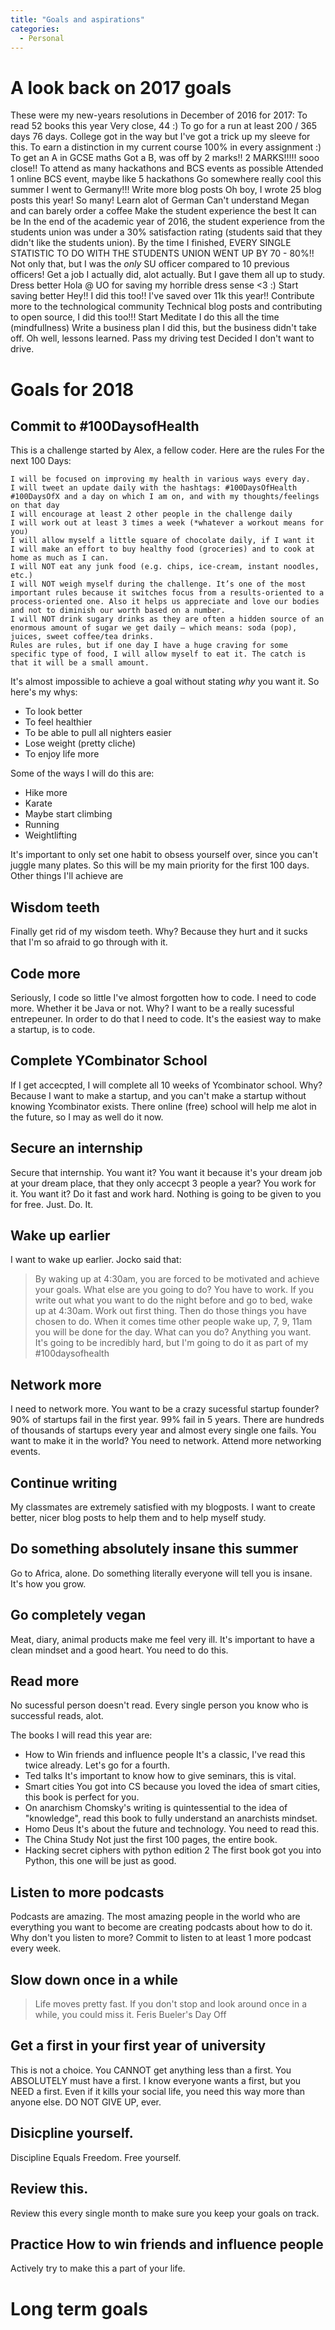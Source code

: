 ```yaml
---
title: "Goals and aspirations"
categories:
  - Personal
---
```


# A look back on 2017 goals
These were my new-years resolutions in December of 2016 for 2017:
To read 52 books this year
    Very close, 44 :)
To go for a run at least 200 / 365 days
    76 days. College got in the way but I've got a trick up my sleeve for this.
To earn a distinction in my current course
    100% in every assignment :)
To get an A in GCSE maths
    Got a B, was off by 2 marks!! 2 MARKS!!!!! sooo close!!
To attend as many hackathons and BCS events as possible
    Attended 1 online BCS event, maybe like 5 hackathons
Go somewhere really cool this summer
    I went to Germany!!!
Write more blog posts
    Oh boy, I wrote 25 blog posts this year! So many!
Learn alot of German
    Can't understand Megan and can barely order a coffee
Make the student experience the best It can be
    In the end of the academic year of 2016, the student experience from the students union was under a 30% satisfaction rating (students said that they didn't like the students union). By the time I finished, EVERY SINGLE STATISTIC TO DO WITH THE STUDENTS UNION WENT UP BY 70 - 80%!! Not only that, but I was the *only* SU officer compared to 10 previous officers!
Get a job
    I actually did, alot actually. But I gave them all up to study.
Dress better
    Hola @ UO for saving my horrible dress sense <3 :) 
Start saving better
    Hey!! I did this too!! I've saved over 11k this year!!
Contribute more to the technological community
    Technical blog posts and contributing to open source, I did this too!!!
Start Meditate
    I do this all the time (mindfullness)
Write a business plan
    I did this, but the business didn't take off. Oh well, lessons learned.
Pass my driving test
    Decided I don't want to drive.

# Goals for 2018

## Commit to #100DaysofHealth
This is a challenge started by Alex, a fellow coder. Here are the rules
For the next 100 Days:

    I will be focused on improving my health in various ways every day.
    I will tweet an update daily with the hashtags: #100DaysOfHealth #100DaysOfX and a day on which I am on, and with my thoughts/feelings on that day
    I will encourage at least 2 other people in the challenge daily
    I will work out at least 3 times a week (*whatever a workout means for you)
    I will allow myself a little square of chocolate daily, if I want it
    I will make an effort to buy healthy food (groceries) and to cook at home as much as I can.
    I will NOT eat any junk food (e.g. chips, ice-cream, instant noodles, etc.)
    I will NOT weigh myself during the challenge. It’s one of the most important rules because it switches focus from a results-oriented to a process-oriented one. Also it helps us appreciate and love our bodies and not to diminish our worth based on a number.
    I will NOT drink sugary drinks as they are often a hidden source of an enormous amount of sugar we get daily – which means: soda (pop), juices, sweet coffee/tea drinks.
    Rules are rules, but if one day I have a huge craving for some specific type of food, I will allow myself to eat it. The catch is that it will be a small amount.

It's almost impossible to achieve a goal without stating *why* you want it. So here's my whys:
* To look better
* To feel healthier
* To be able to pull all nighters easier
* Lose weight (pretty cliche)
* To enjoy life more

Some of the ways I will do this are:
* Hike more
* Karate
* Maybe start climbing
* Running
* Weightlifting

It's important to only set one habit to obsess yourself over, since you can't juggle many plates. So this will be my main priority for the first 100 days. Other things I'll achieve are

## Wisdom teeth
Finally get rid of my wisdom teeth. Why? Because they hurt and it sucks that I'm so afraid to go through with it.

## Code more
Seriously, I code so little I've almost forgotten how to code. I need to code more. Whether it be Java or not. Why? I want to be a really sucessful entrepeuner. In order to do that I need to code. It's the easiest way to make a startup, is to code.

## Complete YCombinator School
If I get accecpted, I will complete all 10 weeks of Ycombinator school. Why? Because I want to make a startup, and you can't make a startup without knowing Ycombinator exists. There online (free) school will help me alot in the future, so I may as well do it now.

## Secure an internship
Secure that internship. You want it? You want it because it's your dream job at your dream place, that they only accecpt 3 people a year? You work for it. You want it? Do it fast and work hard. Nothing is going to be given to you for free. Just. Do. It.

## Wake up earlier
I want to wake up earlier. Jocko said that:
> By waking up at 4:30am, you are forced to be motivated and achieve your goals. What else are you going to do? You have to work. If you write out what you want to do the night before and go to bed, wake up at 4:30am. Work out first thing. Then do those things you have chosen to do. When it comes time other people wake up, 7, 9, 11am you will be done for the day. What can you do? Anything you want.
It's going to be incredibly hard, but I'm going to do it as part of my #100daysofhealth

## Network more
I need to network more. You want to be a crazy sucessful startup founder? 90% of startups fail in the first year. 99% fail in 5 years. There are hundreds of thousands of startups every year and almost every single one fails. You want to make it in the world? You need to network. Attend more networking events.

## Continue writing
My classmates are extremely satisfied with my blogposts. I want to create better, nicer blog posts to help them and to help myself study.

## Do something absolutely insane this summer
Go to Africa, alone. Do something literally everyone will tell you is insane. It's how you grow. 

## Go completely vegan
Meat, diary, animal products make me feel very ill. It's important to have a clean mindset and a good heart. You need to do this.

## Read more
No sucessful person doesn't read. Every single person you know who is successful reads, alot. 

The books I will read this year are:
* How to Win friends and influence people
It's a classic, I've read this twice already. Let's go for a fourth.
* Ted talks
It's important to know how to give seminars, this is vital.
* Smart cities
You got into CS because you loved the idea of smart cities, this book is perfect for you.
* On anarchism
Chomsky's writing is quintessential to the idea of "knowledge", read this book to fully understand an anarchists mindset.
* Homo Deus
It's about the future and technology. You need to read this.
* The China Study
Not just the first 100 pages, the entire book.
* Hacking secret ciphers with python edition 2
The first book got you into Python, this one will be just as good.

## Listen to more podcasts

Podcasts are amazing. The most amazing people in the world who are everything you want to become are creating podcasts about how to do it. Why don't you listen to more? Commit to listen to at least 1 more podcast every week.

## Slow down once in a while
>Life moves pretty fast. If you don't stop and look around once in a while, you could miss it. 
Feris Bueler's Day Off

## Get a first in your first year of university
This is not a choice. You CANNOT get anything less than a first. You ABSOLUTELY must have a first. I know everyone wants a first, but you NEED a first. Even if it kills your social life, you need this way more than anyone else. DO NOT GIVE UP, ever.

## Disicpline yourself.
Discipline Equals Freedom. Free yourself.

## Review this.
Review this every single month to make sure you keep your goals on track.

## Practice How to win friends and influence people
Actively try to make this a part of your life.

# Long term goals
